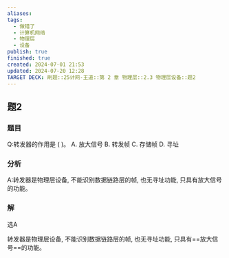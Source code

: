 ```yaml
---
aliases: 
tags:
  - 做错了
  - 计算机网络
  - 物理层
  - 设备
publish: true
finished: true
created: 2024-07-01 21:53
updated: 2024-07-20 12:28
TARGET DECK: 刷题::25计网-王道::第 2 章 物理层::2.3 物理层设备::题2
---
```


## 题2
### 题目
Q:转发器的作用是 ( )。
A. 放大信号 B. 转发帧 C. 存储帧 D. 寻址
### 分析
A:转发器是物理层设备, 不能识别数据链路层的帧, 也无寻址功能, 只具有放大信号的功能。
### 解
选A



转发器是物理层设备, 不能识别数据链路层的帧, 也无寻址功能, 只具有==放大信号==的功能。
